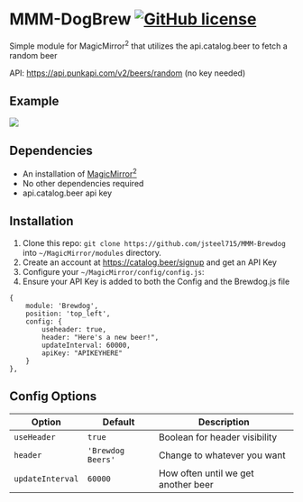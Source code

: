 # MMM-DogBrew [![GitHub license](https://img.shields.io/badge/license-MIT-blue.svg?style=flat)](https://raw.githubusercontent.com/fewieden/MMM-ip/master/LICENSE)

Simple module for MagicMirror<sup>2</sup> that utilizes the api.catalog.beer to fetch a random beer

API: https://api.punkapi.com/v2/beers/random (no key needed)


## Example

![](.github/MMM-Brewdog.jpg)

## Dependencies

* An installation of [MagicMirror<sup>2</sup>](https://github.com/MichMich/MagicMirror)
* No other dependencies required
* api.catalog.beer api key 

## Installation

1. Clone this repo: `git clone https://github.com/jsteel715/MMM-Brewdog` into `~/MagicMirror/modules` directory.
2. Create an account at https://catalog.beer/signup and get an API Key
3. Configure your `~/MagicMirror/config/config.js`:
4. Ensure your API Key is added to both the Config and the Brewdog.js file

```
{
    module: 'Brewdog',
    position: 'top_left',
    config: {
        useheader: true,
        header: "Here's a new beer!",
        updateInterval: 60000,
        apiKey: "APIKEYHERE"
    }
},
```

## Config Options

| **Option** | **Default** | **Description** |
| --- | --- | --- |
| `useHeader` | `true` | Boolean for header visibility |
| `header` | `'Brewdog Beers'` | Change to whatever you want |
| `updateInterval` | `60000` | How often until we get another beer |
